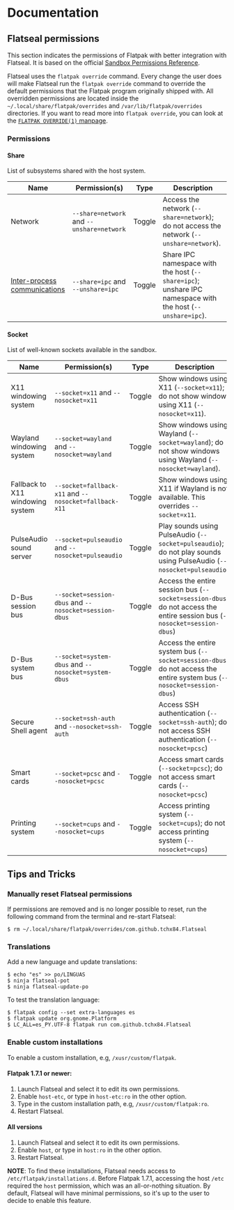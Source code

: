 # Documentation

## Flatseal permissions

This section indicates the permissions of Flatpak with better integration with Flatseal. It is based on the official [Sandbox Permissions Reference](https://docs.flatpak.org/en/latest/sandbox-permissions-reference.html).

Flatseal uses the `flatpak override` command. Every change the user does will make Flatseal run the `flatpak override` command to override the default permissions that the Flatpak program originally shipped with. All overridden permissions are located inside the `~/.local/share/flatpak/overrides` and `/var/lib/flatpak/overrides` directories. If you want to read more into `flatpak override`, you can look at the [`FLATPAK OVERRIDE(1)` manpage](https://manpages.debian.org/testing/flatpak/flatpak-override.1.en.html).

### Permissions

#### Share

List of subsystems shared with the host system.

Name | Permission(s) | Type | Description
--- | --- | --- | ---
Network | `--share=network` and `--unshare=network` | Toggle | Access the network (`--share=network`); do not access the network (`--unshare=network`).
[Inter-process communications](https://en.wikipedia.org/wiki/Inter-process_communication) | `--share=ipc` and `--unshare=ipc` | Toggle | Share IPC namespace with the host (`--share=ipc`); unshare IPC namespace with the host (`--unshare=ipc`).

#### Socket

List of well-known sockets available in the sandbox.

Name | Permission(s) | Type | Description
--- | --- | --- | ---
X11 windowing system | `--socket=x11` and `--nosocket=x11` | Toggle | Show windows using X11 (`--socket=x11`); do not show windows using X11 (`--nosocket=x11`).
Wayland windowing system | `--socket=wayland` and `--nosocket=wayland` | Toggle | Show windows using Wayland (`--socket=wayland`); do not show windows using Wayland (`--nosocket=wayland`).
Fallback to X11 windowing system | `--socket=fallback-x11` and `--nosocket=fallback-x11` | Toggle | Show windows using X11 if Wayland is not available. This overrides `--socket=x11`.
PulseAudio sound server | `--socket=pulseaudio` and `--nosocket=pulseaudio` | Toggle | Play sounds using PulseAudio (`--socket=pulseaudio`); do not play sounds using PulseAudio (`--nosocket=pulseaudio`).
D-Bus session bus | `--socket=session-dbus` and `--nosocket=session-dbus` | Toggle | Access the entire session bus (`--socket=session-dbus`); do not access the entire session bus (`--nosocket=session-dbus`)
D-Bus system bus | `--socket=system-dbus` and `--nosocket=system-dbus` | Toggle | Access the entire system bus (`--socket=session-dbus`); do not access the entire system bus (`--nosocket=session-dbus`)
Secure Shell agent | `--socket=ssh-auth` and `--nosocket=ssh-auth` | Toggle | Access SSH authentication (`--socket=ssh-auth`); do not access SSH authentication (`--nosocket=pcsc`)
Smart cards | `--socket=pcsc` and `--nosocket=pcsc` | Toggle | Access smart cards (`--socket=pcsc`); do not access smart cards (`--nosocket=pcsc`)
Printing system | `--socket=cups` and `--nosocket=cups` | Toggle | Access printing system (`--socket=cups`); do not access printing system (`--nosocket=cups`)


## Tips and Tricks

### Manually reset Flatseal permissions

If permissions are removed and is no longer possible to reset, run the following command from the terminal and re-start Flatseal:

```
$ rm ~/.local/share/flatpak/overrides/com.github.tchx84.Flatseal
```

### Translations

Add a new language and update translations:

```
$ echo "es" >> po/LINGUAS
$ ninja flatseal-pot
$ ninja flatseal-update-po
```

To test the translation language:

```
$ flatpak config --set extra-languages es
$ flatpak update org.gnome.Platform
$ LC_ALL=es_PY.UTF-8 flatpak run com.github.tchx84.Flatseal
```

### Enable custom installations

To enable a custom installation, e.g, `/xusr/custom/flatpak`.

#### Flatpak 1.7.1 or newer:

1. Launch Flatseal and select it to edit its own permissions.
2. Enable `host-etc`, or type in `host-etc:ro` in the other option.
3. Type in the custom installation path, e.g, `/xusr/custom/flatpak:ro`.
4. Restart Flatseal.

#### All versions

1. Launch Flatseal and select it to edit its own permissions.
2. Enable `host`, or type in `host:ro` in the other option.
3. Restart Flatseal.

**NOTE**: To find these installations, Flatseal needs access to `/etc/flatpak/installations.d`. Before Flatpak 1.7.1, accessing the host `/etc` required the `host` permission, which was an all-or-nothing situation. By default, Flatseal will have minimal permissions, so it's up to the user to decide to enable this feature.
